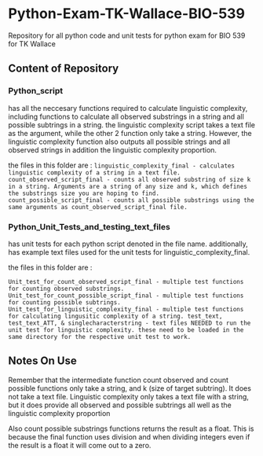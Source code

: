 # Python-Exam-TK-Wallace-BIO-539
Repository for all python code and unit tests for python exam for BIO 539 for TK Wallace

## Content of Repository

### Python_script 
has all the neccesary functions required to calculate linguistic complexity, including functions to calculate all observed substrings in a string and all possible subtrings in a string. the linguistic complexity script takes a text file as the argument, while the other 2 function only take a string. However, the linguistic complexity function also outputs all possible strings and all observed strings in addition the linguistic complexity proportion.

  the files in this folder are :
  ``
    linguistic_complexity_final - calculates linguistic complexity of a string in a text file.
    count_observed_script_final - counts all observed substring of size k in a string. Arguments are a string of any size and k, which defines the substrings size you are hoping to find.
    count_possible_script_final - counts all possible substrings using the same arguments as count_observed_script_final file.
  ``
### Python_Unit_Tests_and_testing_text_files
has unit tests for each python script denoted in the file name. additionally, has example text files used for the unit tests for linguistic_complexity_final.

 the files in this folder are :
 
 ``
  Unit_test_for_count_observed_script_final - multiple test functions for counting observed substrings.
  Unit_test_for_count_possible_script_final - multiple test functions for counting possible subtrings.
  Unit_test_for_linguistic_complexity_final - multiple test functions for calculating lingusitic complexity of a string.
  test_text, test_text_ATT, & singlecharacterstring - text files NEEDED to run the unit test for linguistic complexity. these need to be loaded in the same directory for the respective unit test to work.
 ``
 
## Notes On Use

Remember that the intermediate function count observed and count possible functions only take a string, and k (size of target subtring). It does not take a text file. Linguistic complexity only takes a text file with a string, but it does provide all observed and possible subtrings all well as the linguistic complexity proportion

Also count possible substrings functions returns the result as a float. This is because the final function uses division and when dividing integers even if the result is a float it will come out to a zero.


